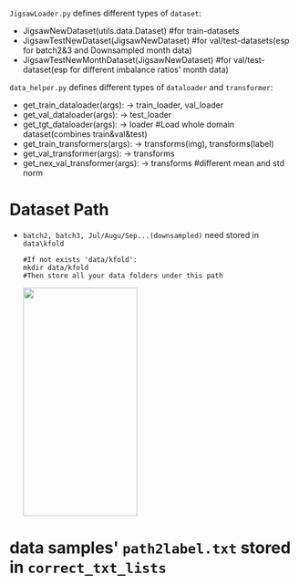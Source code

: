 `JigsawLoader.py` defines different types of `dataset`:
  * JigsawNewDataset(utils.data.Dataset) #for train-datasets
  * JigsawTestNewDataset(JigsawNewDataset) #for val/test-datasets(esp for batch2&3 and Downsampled month data)
  * JigsawTestNewMonthDataset(JigsawNewDataset) #for val/test-dataset(esp for different imbalance ratios' month data)
 
 `data_helper.py` defines different types of `dataloader` and `transformer`:
  * get_train_dataloader(args): -> train_loader, val_loader
  * get_val_dataloader(args): -> test_loader
  * get_tgt_dataloader(args): -> loader #Load whole domain dataset(combines train&val&test)
  * get_train_transformers(args): -> transforms(img), transforms(label)
  * get_val_transformer(args): -> transforms
  * get_nex_val_transformer(args): -> transforms #different mean and std norm

# Dataset Path
* `batch2, batch3, Jul/Augu/Sep...(downsampled)` need stored in `data\kfold`
  ```
  #If not exists 'data/kfold':
  mkdir data/kfold
  #Then store all your data folders under this path
  ```
  <img src="https://user-images.githubusercontent.com/39040787/115491263-3a2ec280-a292-11eb-9915-14796de94acb.png" width="200" height="400"/><br/>
  
 # data samples' `path2label.txt` stored in `correct_txt_lists`
 

